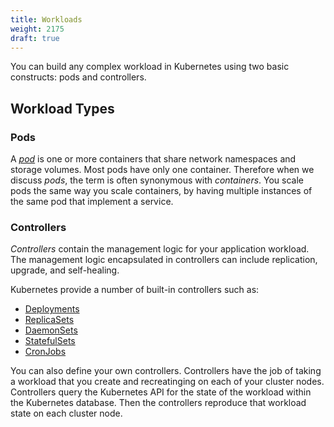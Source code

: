 ```yaml
---
title: Workloads
weight: 2175
draft: true
---
```

You can build any complex workload in Kubernetes using two basic constructs: pods and controllers.

## Workload Types

### Pods

A [_pod_](https://kubernetes.io/docs/concepts/workloads/pods/pod-overview/) is one or more containers that share network namespaces and storage volumes. Most pods have only one container. Therefore when we discuss _pods_, the term is often synonymous with _containers_. You scale pods the same way you scale containers, by having multiple instances of the same pod that implement a service.

### Controllers

_Controllers_ contain the management logic for your application workload. The management logic encapsulated in controllers can include replication, upgrade, and self-healing.

Kubernetes provide a number of built-in controllers such as:

- [Deployments](https://kubernetes.io/docs/concepts/workloads/controllers/deployment/)
- [ReplicaSets](https://kubernetes.io/docs/concepts/workloads/controllers/replicaset/)
- [DaemonSets](https://kubernetes.io/docs/concepts/workloads/controllers/daemonset/)
- [StatefulSets](https://kubernetes.io/docs/concepts/workloads/controllers/statefulset/)
- [CronJobs](https://kubernetes.io/docs/concepts/workloads/controllers/cron-jobs/)

You can also define your own controllers. Controllers have the job of taking a workload that you create and recreatinging on each of your cluster nodes. Controllers query the Kubernetes API for the state of the workload within the Kubernetes database. Then the controllers reproduce that workload state on each cluster node.


<!--## Service Types

Coming Soon-->
